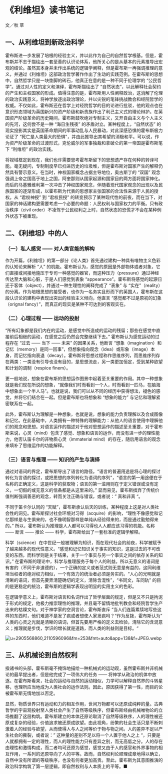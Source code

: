 # 《利维坦》读书笔记

文／秋 草



## 一、从利维坦到新政治科学

霍布斯进一步发展了培根的经验主义，并以此作为自己的自然哲学根基。但是，霍布斯并不志于描绘出一套至善的认识论体系，他所关心的是从基本的元素推导出宏观的结论。虽然其本身并未作出系统的逻辑学阐释，但是霍布斯一再强调推理的意义，并通过《利维坦》这部政治哲学著作作出了生动的实践范例。在霍布斯的思想中，自然哲学只是一块垫脚的砖石，他真正在意的是一种不同于伦理学的 “公民哲学”。通过对人性的定义和演绎，霍布斯描绘出了 “自然状态”，以此解释社会契约的产生和主权国家的形成。值得注意的是，霍布斯用人性阐释政治，这消解了伦理的政治实践意义，将神学放逐出政治理论，并以尖锐的笔锋挑战教会和经院哲学的权威。不仅如此，霍布斯还在哲学上对经院哲学的目的论进行批驳，他的观点也在意识形态领域为英国新兴的资产阶级和新贵族作出了利己主义式的理论辩护。在英国资产阶级革命的历史期间，霍布斯鼓吹绝对专制主义，又开自由主义与个人主义的先河，这何尝不是一种 “海日生残夜” 的矛盾对立。某种程度上，“自然状态” 的现实投影其实是英国革命期间的军事动乱与人民暴动，对此深感恐惧的霍布斯极力论证了 “死亡是人类最大的恐惧”，并由此推导出其希望的消极和平。可以说，作为资产阶级革命的过渡形式，克伦威尔的军事独裁和拿破仑的第一帝国是霍布斯笔下 “利维坦” 的政治实践。

将视域框定到现在，我们也许需要思考霍布斯留下的思想遗产存在何种的转译可能。毫无疑问，专制制度早已扫进历史的垃圾堆，但是霍布斯对国家产生的解释仍然具有警示意义。在当时，神权国家概念占据主导地位，奥古斯丁的 “双国” 观念强调上帝之国高于地上之国，阿奎那则从国家起源和国家目的两方面将国家神化。而后的马基雅维利第一次冲击了神权国家观念，伴随着现代国家观念的出现以及民族国家的逐渐形成，以霍布斯为代表的思想家主张国家的合法性来源于人民的授权。从 “君权神授” 到 “君权民授” 的转变预示了某种现代性的前夜，而在当下，对国家的神话建构更需要考虑一个必要的命题：人民权利与国家权力的平衡。只有政治秩序（civil order）不凌驾于公民权利之上时，自然状态的恐慌才不会在某种例外状态下被重现。

## 二、《利维坦》中的人

### （一）私人感觉 —— 对人类官能的解构

作为开篇，《利维坦》的第一部分《论人类》首先通过建构一种具有唯物主义色彩的认知论来解析 “人” 的机能。霍布斯认为，感觉的原因是外部物体或者对象，它们直接或间接地施压于专司一种感觉的器官，而这种压力（pressure）通过神经传达至大脑和心脏，于是人们感觉到表象 “appearance”。霍布斯将感觉的起源归还于客体（object），并通过一种生理性的阐释完成了 “表象” 与 “实在”（reality）的分离。作为培根思想的接受者，也作为一名务实且形而下的英国人，霍布斯在这段认识论的建构中表现出突出的经验主义倾向，他直言 “感觉都不过是原初的幻象（orignal fancy）”，而真正的现实是某种不可达到的客观实在。

### （二）心理过程 —— 运动的投射

“所有幻象都是我们内在的运动，是感觉中所造成的运动的残留；那些在感觉中直接前后相继的运动，在感觉之后仍然会完整继续下去。” 霍布斯认为感觉运动的过程存在 “过去 —— 当下 —— 未来” 的因果关系，他断言 “想象（imagination）和记忆（memory）是同一回事”，但想象指向观念（idea）或形象（image）本身，而记忆指向衰退（decay）。霍布斯将思想过程称作思维序列，而思维序列存在两类：一类没有引导也没有目的，是思想流走，另一类更加恒定，受到某种欲望和计划的调制（respice finem）。

更一般地说，想象在霍布斯的思想运作图景中起着至关重要的作用。其中一种想象就是我们现在所说的想象，“就像我们时而看到一个人，时而看到一匹马，在脑海中想象出一个半人马”。也就是说，我们可以从不同的经历中获得想法，褪色的感觉，并将它们结合在一起。但是霍布斯也将想象和 “想象的能力” 与记忆和理解紧密联系在一起。

此外，霍布斯认为理解是一种想象，也就是说，想象的能力负责理解以及合成图像和记忆。在此基础中，人类拥有一种特殊的理解能力：从他人的语言使用中理解他们的观念和思想。对语言运作的描述对于他对思想运作的描述至关重要，对于霍布斯来说，心灵（mind）包含了感觉、想象和语言的运作，而没有进一步的理性能力，他否认笛卡尔的非物质心灵（immaterial mind）的存在，随后用语言的观念来填补了思维运作的功能解释。

### （三）语言与推理 —— 知识的产生与演绎

通过对语词的界定，霍布斯导出了语言的路径。“语言的普遍用途是将心理的探讨转化为言语的探讨，或把思想的序列转化为语词的序列”，“语言的第一用途便在于名称的正确定义，这是科学的获取物；语言的第一滥用则在于定义错误或没有定义，一切假的或无意义的信条都是从这里来的。” 显而易见，霍布斯摈弃了传统价值判断强调善恶的观念，转而关注正确与错误，或者说：” 真和非真 “。

不同于笛卡尔认同的 “天赋”，霍布斯承认后天的训练，某种程度上这是对人类社会性的洞见。霍布斯探讨社会环境对习得（acquire）的影响，“理性不像感觉和记忆那样是与生俱来的，也不像明智那样是单纯从经验得来的，而是通过勤勉得来的。” 所以，霍布斯认为推理是人人都可以习得也人人都应该习得的机能。名称 —— 断言 —— 推论 —— 科学，霍布斯给出了一套标准的逻辑学解释。

科学（science）在中世纪一般被理解为知识，而在现代社会的前夜，科学被赋予了越来越多的现代性意义。“感觉和记忆知识关于事实的知识，这是过去的不可改变的东西，而科学则是关于结果，关于一个事实与另一个事实之间的依存关系的知识。” 在霍布斯的理论中，科学与推理服务于每个人的利益。所以无意义的语词是有害的（不同于非道德的），一个正确的定义或者范式则无意是有益的，这同利维坦当权者的绝对权力相似，一个有效力的统治者必须是务实的。“人心的光明就是清晰的语词，但首先要弄清楚确切的定义，清除含混性”，“书同文，车同轨” 的目的是更稳定的统治，霍布斯的逻辑学表现出明显的实用主义的色彩。

在逻辑学意义上，霍布斯对语言和名词作出了哲学层面的规定，但是又不只是拘泥于形式的规定，他极力推崇理性的推理，并且毫不留情地批判教会和经院哲学生产出来的枯燥文句。对于神学家的空洞言论，霍布斯直斥 “当人们连篇累牍地写些这样的东西时，他们难道不是发了疯或者想使人家发疯吗？“作为反拨，霍布斯认为” 人类的心灵之光就是清晰的语词，但首先要用严格的定义去检验，清除它的含混意义；推理就是步伐，学识的增长就是道路，而人类的利益则是目标。“

![u=2905568860,2110596096&fm=253&fmt=auto&app=138&f=JPEG.webp](blob:file:///90e4776f-53d5-473e-bdd0-8addae7aa4a5)

## 三、从机械论到自然权利

揆诸书的头部，霍布斯毫不掩饰地描绘一种机械式的运动观，虽然霍布斯并非机械论的最早提出者，但是他完成了一项伟大的任务 —— 将神学从政治的机体中放逐。在霍布斯看来，社会的运动与自然的运动相似，力学可以解释自然界的斗转星移，也理所应当地成为人类社会的运作法则。因此，原因获得了第一性，而目的论被霍布斯无情地加以否定。

显然，物质世界只有运动和力的相互作用，世间万物都可以还原成纯粹的量。古典哲学的宇宙观投射至人类社会产生了自然等级秩序，但霍布斯经由机械唯物论的立场推翻了这层构筑。霍布斯建立的本体还原论取消了自然等级秩序，人的理性被还原成复杂的经验，价值追求被还原成欲望。由此视角，纷繁的社会生活只是不断刺激着人的经验与欲望，从而使得人与人之间等价于物与物之间。人的差异不足以产生社会的撕裂，或者说：” 这种量的差别不足以将一个人置于他人之上 “，只要是人就都拥有一定的理性，而人的理性能力只有差异之别，而无高低之分。人的存在由理性和激情构成，而二者均可还原为感觉，感觉又由于人的感官和外界事物的相互作用，一系列的还原导向了人的平等。故而，自然权利论顺理成章地得以确立，自然中没有所谓的等级秩序，也没有何者更加高贵。至此，霍布斯为其意图推演的政治科学构筑了第一层逻辑，即自然权利与人本质上的平等。■